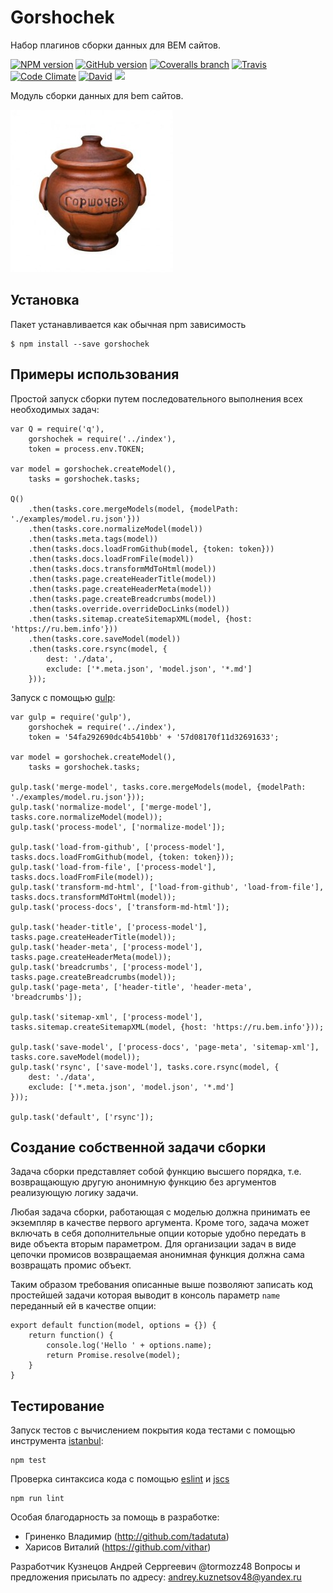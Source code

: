 # Gorshochek

Набор плагинов сборки данных для BEM сайтов.

[![NPM version](http://img.shields.io/npm/v/gorshochek.svg?style=flat)](http://www.npmjs.org/package/gorshochek)
[![GitHub version](https://badge.fury.io/gh/bem-site%2Fgorshochek.svg)](https://badge.fury.io/gh/bem-site%2Fgorshochek)
[![Coveralls branch](https://img.shields.io/coveralls/bem-site/gorshochek/master.svg)](https://coveralls.io/r/bem-site/gorshochek?branch=master)
[![Travis](https://img.shields.io/travis/bem-site/gorshochek.svg)](https://travis-ci.org/bem-site/gorshochek)
[![Code Climate](https://codeclimate.com/github/bem-site/gorshochek/badges/gpa.svg)](https://codeclimate.com/github/bem-site/gorshochek)
[![David](https://img.shields.io/david/bem-site/gorshochek.svg)](https://david-dm.org/bem-site/gorshochek)
![](https://reposs.herokuapp.com/?path=bem-site/gorshochek&style=flat)

Модуль сборки данных для bem сайтов.

![GitHub Logo](./.logo.jpg)

## Установка

Пакет устанавливается как обычная npm зависимость
```
$ npm install --save gorshochek
```

## Примеры использования

Простой запуск сборки путем последовательного выполнения всех необходимых задач:
```
var Q = require('q'),
    gorshochek = require('../index'),
    token = process.env.TOKEN;

var model = gorshochek.createModel(),
    tasks = gorshochek.tasks;

Q()
    .then(tasks.core.mergeModels(model, {modelPath: './examples/model.ru.json'}))
    .then(tasks.core.normalizeModel(model))
    .then(tasks.meta.tags(model))
    .then(tasks.docs.loadFromGithub(model, {token: token}))
    .then(tasks.docs.loadFromFile(model))
    .then(tasks.docs.transformMdToHtml(model))
    .then(tasks.page.createHeaderTitle(model))
    .then(tasks.page.createHeaderMeta(model))
    .then(tasks.page.createBreadcrumbs(model))
    .then(tasks.override.overrideDocLinks(model))
    .then(tasks.sitemap.createSitemapXML(model, {host: 'https://ru.bem.info'}))
    .then(tasks.core.saveModel(model))
    .then(tasks.core.rsync(model, {
        dest: './data',
        exclude: ['*.meta.json', 'model.json', '*.md']
    }));
```

Запуск с помощью [gulp](https://npmjs.org/package/gulp):
```
var gulp = require('gulp'),
    gorshochek = require('../index'),
    token = '54fa292690dc4b5410bb' + '57d08170f11d32691633';

var model = gorshochek.createModel(),
    tasks = gorshochek.tasks;

gulp.task('merge-model', tasks.core.mergeModels(model, {modelPath: './examples/model.ru.json'}));
gulp.task('normalize-model', ['merge-model'], tasks.core.normalizeModel(model));
gulp.task('process-model', ['normalize-model']);

gulp.task('load-from-github', ['process-model'], tasks.docs.loadFromGithub(model, {token: token}));
gulp.task('load-from-file', ['process-model'], tasks.docs.loadFromFile(model));
gulp.task('transform-md-html', ['load-from-github', 'load-from-file'], tasks.docs.transformMdToHtml(model));
gulp.task('process-docs', ['transform-md-html']);

gulp.task('header-title', ['process-model'], tasks.page.createHeaderTitle(model));
gulp.task('header-meta', ['process-model'], tasks.page.createHeaderMeta(model));
gulp.task('breadcrumbs', ['process-model'], tasks.page.createBreadcrumbs(model));
gulp.task('page-meta', ['header-title', 'header-meta', 'breadcrumbs']);

gulp.task('sitemap-xml', ['process-model'], tasks.sitemap.createSitemapXML(model, {host: 'https://ru.bem.info'}));

gulp.task('save-model', ['process-docs', 'page-meta', 'sitemap-xml'], tasks.core.saveModel(model));
gulp.task('rsync', ['save-model'], tasks.core.rsync(model, {
    dest: './data',
    exclude: ['*.meta.json', 'model.json', '*.md']
}));

gulp.task('default', ['rsync']);
```

## Создание собственной задачи сборки

Задача сборки представляет собой функцию высшего порядка, т.е. возвращающую другую анонимную функцию
без аргументов реализующую логику задачи.

Любая задача сборки, работающая с моделью должна принимать ее экземпляр в качестве первого аргумента.
Кроме того, задача может включать в себя дополнительные опции которые удобно передать в виде объекта вторым параметром.
Для организации задач в виде цепочки промисов возвращаемая анонимная функция должна сама возвращать промис объект.

Таким образом требования описанные выше позволяют записать код простейшей задачи которая
выводит в консоль параметр `name` переданный ей в качестве опции:

```
export default function(model, options = {}) {
    return function() {
        console.log('Hello ' + options.name);
        return Promise.resolve(model);
    }
}
```

## Тестирование

Запуск тестов с вычислением покрытия кода тестами с помощью инструмента [istanbul](https://www.npmjs.com/package/istanbul):
```
npm test
```

Проверка синтаксиса кода с помощью [eslint](http://eslint.org) и [jscs](https://www.npmjs.com/package/jscs)
```
npm run lint
```

Особая благодарность за помощь в разработке:

* Гриненко Владимир (http://github.com/tadatuta)
* Харисов Виталий (https://github.com/vithar)

Разработчик Кузнецов Андрей Серргеевич @tormozz48
Вопросы и предложения присылать по адресу: andrey.kuznetsov48@yandex.ru
